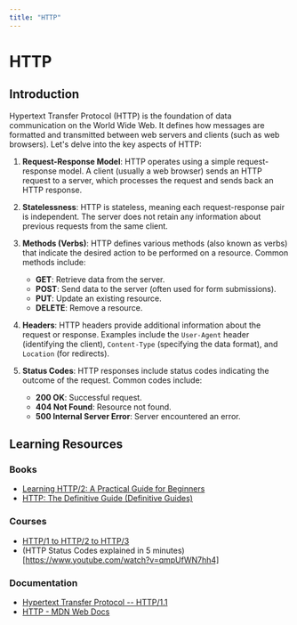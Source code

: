 ```yaml
---
title: "HTTP"
---
```


# HTTP

## Introduction

Hypertext Transfer Protocol (HTTP) is the foundation of data communication on the World Wide Web. It defines how messages are formatted and transmitted between web servers and clients (such as web browsers). Let's delve into the key aspects of HTTP:

1. **Request-Response Model**: HTTP operates using a simple request-response model. A client (usually a web browser) sends an HTTP request to a server, which processes the request and sends back an HTTP response.

2. **Statelessness**: HTTP is stateless, meaning each request-response pair is independent. The server does not retain any information about previous requests from the same client.

3. **Methods (Verbs)**: HTTP defines various methods (also known as verbs) that indicate the desired action to be performed on a resource. Common methods include:
   - **GET**: Retrieve data from the server.
   - **POST**: Send data to the server (often used for form submissions).
   - **PUT**: Update an existing resource.
   - **DELETE**: Remove a resource.

4. **Headers**: HTTP headers provide additional information about the request or response. Examples include the `User-Agent` header (identifying the client), `Content-Type` (specifying the data format), and `Location` (for redirects).

5. **Status Codes**: HTTP responses include status codes indicating the outcome of the request. Common codes include:
   - **200 OK**: Successful request.
   - **404 Not Found**: Resource not found.
   - **500 Internal Server Error**: Server encountered an error.

## Learning Resources

### Books

- [Learning HTTP/2: A Practical Guide for Beginners](https://www.amazon.com/dp/1491962445)
- [HTTP: The Definitive Guide (Definitive Guides)](https://www.amazon.com/HTTP-Definitive-Guide-Guides/dp/1565925092)

### Courses
- [HTTP/1 to HTTP/2 to HTTP/3](https://www.youtube.com/watch?v=a-sBfyiXysI)
- (HTTP Status Codes explained in 5 minutes)[https://www.youtube.com/watch?v=qmpUfWN7hh4]

### Documentation
- [Hypertext Transfer Protocol -- HTTP/1.1](https://www.w3.org/Protocols/rfc2616/rfc2616.html)
- [HTTP - MDN Web Docs](https://developer.mozilla.org/en-US/docs/Web/HTTP)
